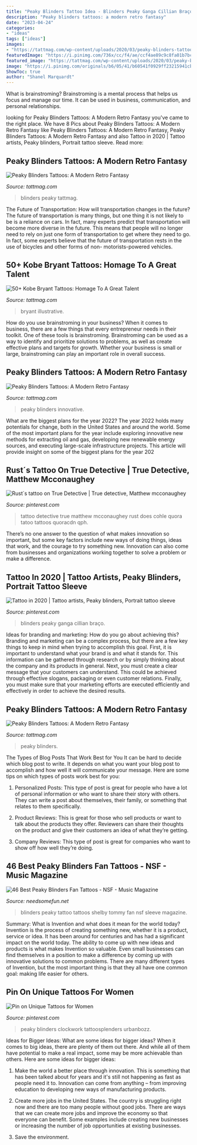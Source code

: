 ```yaml
---
title: "Peaky Blinders Tattoo Idea - Blinders Peaky Ganga Cillian Braço"
description: "Peaky blinders tattoos: a modern retro fantasy"
date: "2023-04-24"
categories:
- "ideas"
tags: ["ideas"]
images:
- "https://tattmag.com/wp-content/uploads/2020/03/peaky-blinders-tattoo-27.jpg"
featuredImage: "https://i.pinimg.com/736x/cc/f4/ae/ccf4ae89c9c8fa01b7bc980b650b09fc.jpg"
featured_image: "https://tattmag.com/wp-content/uploads/2020/03/peaky-blinders-tattoo-27.jpg"
image: "https://i.pinimg.com/originals/b6/05/41/b60541f0929ff23215941cbbbfd9ea96.png"
ShowToc: true
author: "Shanel Marquardt"
---
```



What is brainstroming? Brainstroming is a mental process that helps us focus and manage our time. It can be used in business, communication, and personal relationships.

	

		
looking for Peaky Blinders Tattoos: A Modern Retro Fantasy you've came to the right place. We have 8 Pics about Peaky Blinders Tattoos: A Modern Retro Fantasy like Peaky Blinders Tattoos: A Modern Retro Fantasy, Peaky Blinders Tattoos: A Modern Retro Fantasy and also Tattoo in 2020 | Tattoo artists, Peaky blinders, Portrait tattoo sleeve. Read more:
		
    
## Peaky Blinders Tattoos: A Modern Retro Fantasy

<img loading=lazy src="https://tattmag.com/wp-content/uploads/2020/03/peaky-blinders-tattoo-27.jpg" onerror="this.onerror=null;this.src='https://tse3.mm.bing.net/th?id=OIP.6x-HQkLlk8klsR9xN6---AHaHa&amp;pid=15.1';" alt="Peaky Blinders Tattoos: A Modern Retro Fantasy">

_Source: tattmag.com_

>blinders peaky tattmag. 

	

The Future of Transportation: How will transportation changes in the future?
The future of transportation is many things, but one thing it is not likely to be is a reliance on cars. In fact, many experts predict that transportation will become more diverse in the future. This means that people will no longer need to rely on just one form of transportation to get where they need to go. In fact, some experts believe that the future of transportation rests in the use of bicycles and other forms of non- motorists-powered vehicles.

    
## 50+ Kobe Bryant Tattoos: Homage To A Great Talent

<img loading=lazy src="https://tattmag.com/wp-content/uploads/2020/10/Illustrative-Kobe-Bryant-Tattoo-11.jpg" onerror="this.onerror=null;this.src='https://tse4.mm.bing.net/th?id=OIP.5GmCZIYRWU1Ziz9cFphHHwHaIk&amp;pid=15.1';" alt="50+ Kobe Bryant Tattoos: Homage To A Great Talent">

_Source: tattmag.com_

>bryant illustrative. 

	

How do you use brainstroming in your business?
When it comes to business, there are a few things that every entrepreneur needs in their toolkit. One of these tools is brainstroming. Brainstroming can be used as a way to identify and prioritize solutions to problems, as well as create effective plans and targets for growth. Whether your business is small or large, brainstroming can play an important role in overall success.

    
## Peaky Blinders Tattoos: A Modern Retro Fantasy

<img loading=lazy src="https://tattmag.com/wp-content/uploads/2020/03/peaky-blinders-tattoo-10-819x1024.jpg" onerror="this.onerror=null;this.src='https://tse3.mm.bing.net/th?id=OIP.iOGoXliFUoeuiTKUvP9ixQHaJQ&amp;pid=15.1';" alt="Peaky Blinders Tattoos: A Modern Retro Fantasy">

_Source: tattmag.com_

>peaky blinders innovative. 

	

What are the biggest plans for the year 2022?
The year 2022 holds many potentials for change, both in the United States and around the world. Some of the most important plans for the year include exploring innovative new methods for extracting oil and gas, developing new renewable energy sources, and executing large-scale infrastructure projects. This article will provide insight on some of the biggest plans for the year 202
    
## Rust´s Tattoo On True Detective | True Detective, Matthew Mcconaughey

<img loading=lazy src="https://i.pinimg.com/originals/b6/05/41/b60541f0929ff23215941cbbbfd9ea96.png" onerror="this.onerror=null;this.src='https://tse4.mm.bing.net/th?id=OIP.WIeeWkTu9ia-_EvaqziAwwHaFg&amp;pid=15.1';" alt="Rust´s tattoo on True Detective | True detective, Matthew mcconaughey">

_Source: pinterest.com_

>tattoo detective true matthew mcconaughey rust does cohle quora tatoo tattoos quoracdn qph. 

	

There’s no one answer to the question of what makes innovation so important, but some key factors include new ways of doing things, ideas that work, and the courage to try something new. Innovation can also come from businesses and organizations working together to solve a problem or make a difference.

    
## Tattoo In 2020 | Tattoo Artists, Peaky Blinders, Portrait Tattoo Sleeve

<img loading=lazy src="https://i.pinimg.com/736x/cc/f4/ae/ccf4ae89c9c8fa01b7bc980b650b09fc.jpg" onerror="this.onerror=null;this.src='https://tse3.mm.bing.net/th?id=OIP.72EtglVd66Zh4n61xKdyygHaHa&amp;pid=15.1';" alt="Tattoo in 2020 | Tattoo artists, Peaky blinders, Portrait tattoo sleeve">

_Source: pinterest.com_

>blinders peaky ganga cillian braço. 

	

Ideas for branding and marketing: How do you go about achieving this?
Branding and marketing can be a complex process, but there are a few key things to keep in mind when trying to accomplish this goal. First, it is important to understand what your brand is and what it stands for. This information can be gathered through research or by simply thinking about the company and its products in general. Next, you must create a clear message that your customers can understand. This could be achieved through effective slogans, packaging or even customer relations. Finally, you must make sure that your marketing efforts are executed efficiently and effectively in order to achieve the desired results.

    
## Peaky Blinders Tattoos: A Modern Retro Fantasy

<img loading=lazy src="https://tattmag.com/wp-content/uploads/2020/03/peaky-blinders-tattoo-53.jpg" onerror="this.onerror=null;this.src='https://tse2.mm.bing.net/th?id=OIP.b2GhhVd73kRyz8Nq5cU0jQHaHa&amp;pid=15.1';" alt="Peaky Blinders Tattoos: A Modern Retro Fantasy">

_Source: tattmag.com_

>peaky blinders. 

	

The Types of Blog Posts That Work Best for You
It can be hard to decide which blog post to write.  It depends on what you want your blog post to accomplish and how well it will communicate your message. Here are some tips on which types of posts work best for you:
1. Personalized Posts: This type of post is great for people who have a lot of personal information or who want to share their story with others. They can write a post about themselves, their family, or something that relates to them specifically.

2. Product Reviews: This is great for those who sell products or want to talk about the products they offer. Reviewers can share their thoughts on the product and give their customers an idea of what they’re getting.

3. Company Reviews: This type of post is great for companies who want to show off how well they’re doing.

    
## 46 Best Peaky Blinders Fan Tattoos - NSF - Music Magazine

<img loading=lazy src="https://www.needsomefun.net/wp-content/uploads/2019/01/peaky-blinders-tattoo-18.jpg" onerror="this.onerror=null;this.src='https://tse1.mm.bing.net/th?id=OIP.XWSIUgClEkpY4CZb_QoBQgHaH4&amp;pid=15.1';" alt="46 Best Peaky Blinders Fan Tattoos - NSF - Music Magazine">

_Source: needsomefun.net_

>blinders peaky tattoo tattoos shelby tommy fan nsf sleeve magazine. 

	

Summary: What is Invention and what does it mean for the world today?
Invention is the process of creating something new, whether it is a product, service or idea. It has been around for centuries and has had a significant impact on the world today. The ability to come up with new ideas and products is what makes Invention so valuable. Even small businesses can find themselves in a position to make a difference by coming up with innovative solutions to common problems. There are many different types of Invention, but the most important thing is that they all have one common goal: making life easier for others.

    
## Pin On Unique Tattoos For Women

<img loading=lazy src="https://i.pinimg.com/originals/a6/c2/6d/a6c26d97b2aa64284c1abb95872bd87f.jpg" onerror="this.onerror=null;this.src='https://tse3.mm.bing.net/th?id=OIP.rd52LK5FNDKmXE2AFkYOfwHaHD&amp;pid=15.1';" alt="Pin on Unique Tattoos for Women">

_Source: pinterest.com_

>peaky blinders clockwork tattoosplenders urbanbozz. 

	

Ideas for Bigger Ideas: What are some ideas for bigger ideas?
When it comes to big ideas, there are plenty of them out there. And while all of them have potential to make a real impact, some may be more achievable than others. Here are some ideas for bigger ideas:
1. Make the world a better place through innovation. This is something that has been talked about for years and it's still not happening as fast as people need it to. Innovation can come from anything – from improving education to developing new ways of manufacturing products.

2. Create more jobs in the United States. The country is struggling right now and there are too many people without good jobs. There are ways that we can create more jobs and improve the economy so that everyone can benefit. Some examples include creating new businesses or increasing the number of job opportunities at existing businesses.

3. Save the environment.

